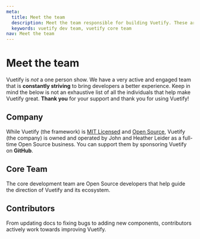 ```yaml
---
meta:
  title: Meet the team
  description: Meet the team responsible for building Vuetify. These are the core individuals who drive the vision of the framework.
  keywords: vuetify dev team, vuetify core team
nav: Meet the team
---
```


# Meet the team

Vuetify is _not_ a one person show. We have a very active and engaged team that is **constantly striving** to bring developers a better experience. Keep in mind the below is not an exhaustive list of all the individuals that help make Vuetify great. **Thank you** for your support and thank you for using Vuetify!

## Company

While Vuetify (the framework) is [MIT Licensed](https://opensource.org/licenses/MIT) and [Open Source](https://opensource.com/resources/what-open-source), Vuetify (the company) is owned and operated by John and Heather Leider as a full-time Open Source business. You can support them by sponsoring Vuetify on **GitHub**.

<promoted-ad slug="vuetify-github-sponsors" />

<page-component path="about/TeamMembers" team="company" />

## Core Team

The core development team are Open Source developers that help guide the direction of Vuetify and its ecosystem.

<promoted-ad slug="vuetify-open-collective" />

<page-component path="about/TeamMembers" team="core" />

## Contributors

From updating docs to fixing bugs to adding new components, contributors actively work towards improving Vuetify.

<page-component path="about/TeamMembers" team="contributors" />

<!-- <backmatter /> -->
